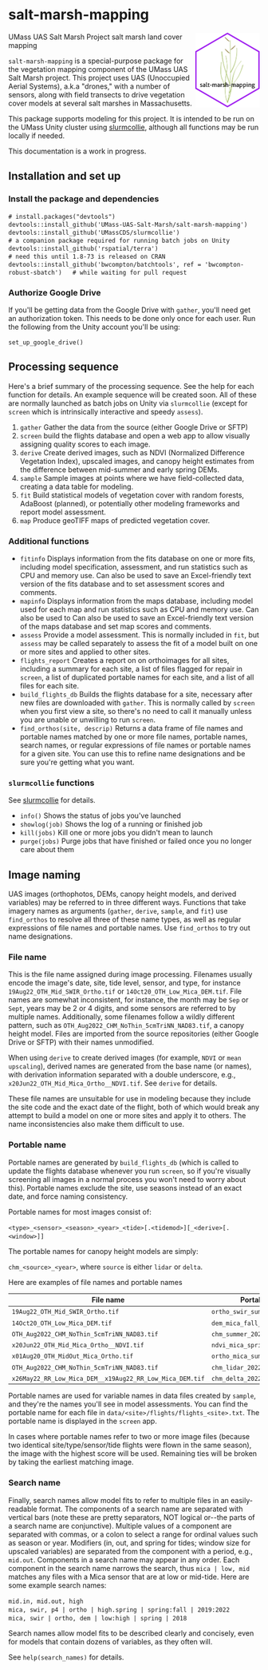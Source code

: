 # salt-marsh-mapping 
<a href="https://github.com/UMass-UAS-Salt-Marsh/salt-marsh-mapping/"><img src="man/figures/hexsticker.png" align="right" height="150" style="float:right; height:150px;"></a>


UMass UAS Salt Marsh Project salt marsh land cover mapping

`salt-marsh-mapping` is a special-purpose package for the vegetation mapping component of the UMass
UAS Salt Marsh project. This project uses UAS (Unoccupied Aerial Systems), a.k.a "drones," with a
number of sensors, along with field transects to drive vegetation cover models at several salt
marshes in Massachusetts.

This package supports modeling for this project. It is intended to be run on the UMass Unity
cluster using [slurmcollie](https://github.com/UMassCDS/slurmcollie), although all functions may 
be run locally if needed.

This documentation is a work in progress.

## Installation and set up

### Install the package and dependencies

```
# install.packages("devtools")
devtools::install_github('UMass-UAS-Salt-Marsh/salt-marsh-mapping')
devtools::install_github('UMassCDS/slurmcollie')                                    # a companion package required for running batch jobs on Unity
devtools::install_github('rspatial/terra')                                          # need this until 1.8-73 is released on CRAN
devtools::install_github('bwcompton/batchtools', ref = 'bwcompton-robust-sbatch')   # while waiting for pull request

```

### Authorize Google Drive

If you'll be getting data from the Google Drive with `gather`, you'll need get an 
authorization token. This needs to be done only once for each user. Run the following
from the Unity account you'll be using:

```
set_up_google_drive()
```

## Processing sequence

Here's a brief summary of the processing sequence. See the help for each function for details.
An example sequence will be created soon. All of these are normally launched as batch jobs on Unity 
via `slurmcollie` (except for `screen` which is intrinsically interactive and speedy `assess`).

1. `gather` Gather the data from the source (either Google Drive or SFTP)
2. `screen` build the flights database and open a web app to allow visually assigning quality
   scores to each image.
3. `derive` Create derived images, such as NDVI (Normalized Difference Vegetation Index), upscaled
   images, and canopy height estimates from the difference between mid-summer and early spring DEMs.
4. `sample` Sample images at points where we have field-collected data, creating a data table 
   for modeling.
5. `fit` Build statistical models of vegetation cover with random forests, AdaBoost (planned), or
   potentially other modeling frameworks and report model assessment.
7. `map` Produce geoTIFF maps of predicted vegetation cover. 

### Additional functions

- `fitinfo` Displays information from the fits database on one or more fits, including model 
   specification, assessment, and run statistics such as CPU and memory use. Can also be used to save
   an Excel-friendly text version of the fits database and to set assessment scores and comments.
- `mapinfo` Displays information from the maps database, including model used for each map and run 
   statistics such as CPU and memory use. Can also be used to Can also be used to save
   an Excel-friendly text version of the maps database and set map scores and comments.
- `assess` Provide a model assessment. This is normally included in `fit`, but `assess` may be
   called separately to assess the fit of a model built on one or more sites and applied to other 
   sites.
- `flights_report` Creates a report on on orthoimages for all sites, including a summary for each site,
   a list of files flagged for repair in `screen`, a list of duplicated portable names for each site, 
   and a list of all files for each site.
- `build_flights_db` Builds the flights database for a site, necessary after new files are downloaded
   with `gather`. This is normally called by `screen` when you first view a site, so there's no need
   to call it manually unless you are unable or unwilling to run `screen`.
- `find_orthos(site, descrip)` Returns a data frame of file names and portable names matched by one or 
   more file names, portable names, search names, or regular expressions of file names or portable names
   for a given site. You can use this to refine name designations and be sure you're getting what you want.

### `slurmcollie` functions
See [slurmcollie](https://github.com/UMassCDS/slurmcollie) for details.

- `info()` Shows the status of jobs you've launched
- `showlog(job)` Shows the log of a running or finished job
- `kill(jobs)` Kill one or more jobs you didn't mean to launch
- `purge(jobs)` Purge jobs that have finished or failed once you no longer care about them

## Image naming

UAS images (orthophotos, DEMs, canopy height models, and derived variables) may be referred to in
three different ways. Functions that take imagery names as arguments (`gather`, `derive`, `sample`, and 
`fit`) use `find_orthos` to resolve all three of these name types, as well as regular expressions of 
file names and portable names. Use `find_orthos` to try out name designations. 

### File name 

This is the file name assigned during image processing. Filenames usually encode the
image's date, site, tide level, sensor, and type, for instance `19Aug22_OTH_Mid_SWIR_Ortho.tif` or
`14Oct20_OTH_Low_Mica_DEM.tif`. File names are somewhat inconsistent, for instance,
the month may be `Sep` or `Sept`, years may be 2 or 4 digits, and some sensors are referred to by
multiple names. Additionally, some filenames follow a wildly different pattern, such as
`OTH_Aug2022_CHM_NoThin_5cmTriNN_NAD83.tif`, a canopy height model. Files are imported from the
source repositories (either Google Drive or SFTP) with their names unmodified.

When using `derive` to create derived images (for example, `NDVI` or `mean upscaling`), derived names
are generated from the base name (or names), with derivation information separated with a double
underscore, e.g., `x20Jun22_OTH_Mid_Mica_Ortho__NDVI.tif`. See `derive` for details.

These file names are unsuitable for use in modeling because they include the site
code and the exact date of the flight, both of which would break any attempt to build a model on 
one or more sites and apply it to others. The name inconsistencies also make them difficult to use.

### Portable name

Portable names are generated by `build_flights_db` (which is called to update the flights database
whenever you run `screen`, so if you're visually screening all images in a normal process you won't
need to worry about this). Portable names exclude the site, use seasons instead of an exact date,
and force naming consistency.

Portable names for most images consist of:

`<type>_<sensor>_<season>_<year>_<tide>[.<tidemod>][_<derive>[.<window>]]`

The portable names for canopy height models are simply:

`chm_<source>_<year>`, where `source` is either `lidar` or `delta`.

Here are examples of file names and portable names

File name | Portable name
---|---
`19Aug22_OTH_Mid_SWIR_Ortho.tif` | `ortho_swir_summer_2022_mid`
`14Oct20_OTH_Low_Mica_DEM.tif` | `dem_mica_fall_2020_low`
`OTH_Aug2022_CHM_NoThin_5cmTriNN_NAD83.tif` | `chm_summer_2022`
`x20Jun22_OTH_Mid_Mica_Ortho__NDVI.tif` | `ndvi_mica_spring_2022_mid`
`x01Aug20_OTH_MidOut_Mica_Ortho.tif` | `ortho_mica_summer_2020_mid.out`
`OTH_Aug2022_CHM_NoThin_5cmTriNN_NAD83.tif` | `chm_lidar_2022`
`x26May22_RR_Low_Mica_DEM__x19Aug22_RR_Low_Mica_DEM.tif` | `chm_delta_2022`

Portable names are used for variable names in data files created by `sample`, and they're the names
you'll see in model assessments. You can find the portable name for each file in
`data/<site>/flights/flights_<site>.txt`. The portable name is displayed in the `screen` app.

In cases where portable names refer to two or more image files (because two identical 
site/type/sensor/tide flights were flown in the same season), the image with the highest score will
be used. Remaining ties will be broken by taking the earliest matching image.

### Search name

Finally, search names allow model fits to refer to multiple files in an easily-readable format.
The components of a search name are separated with vertical bars (note these are pretty separators,
NOT logical or--the parts of a search name are conjunctive). Multiple values of a component
are separated with commas, or a colon to select a range for ordinal values such as season or year.
Modifiers (in, out, and spring for tides; window size for upscaled variables) are separated from
the component with a period, e.g., `mid.out`. Components in a search name may appear in any order. 
Each component in the search name narrows the search, thus `mica | low, mid` matches any files 
with a Mica sensor that are at low or mid-tide.
Here are some example search names:

`mid.in, mid.out, high`  
`mica, swir, p4 | ortho | high.spring | spring:fall | 2019:2022`  
`mica, swir | ortho, dem | low:high | spring | 2018`  

Search names allow model fits to be described clearly and concisely, even for models that contain
dozens of variables, as they often will.

See `help(search_names)` for details.
